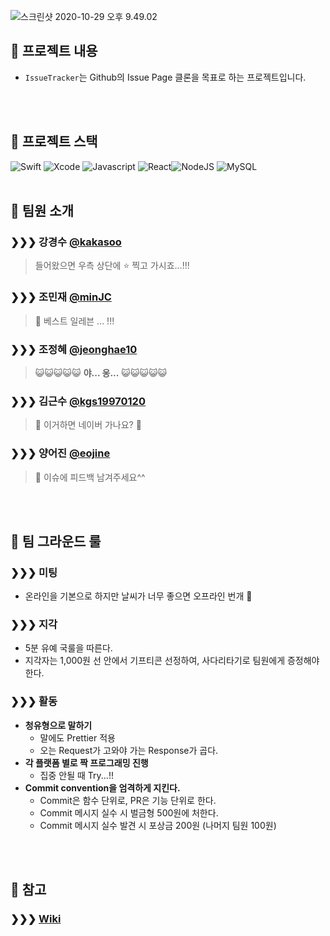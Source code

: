 ![스크린샷 2020-10-29 오후 9.49.02](https://img1.daumcdn.net/thumb/R1280x0/?scode=mtistory2&fname=https%3A%2F%2Fblog.kakaocdn.net%2Fdn%2F2tfV8%2FbtqL8VkGLQZ%2FXJbukztFKY4uyFAy8VdhK1%2Fimg.png)



## 📕 프로젝트 내용

- `IssueTracker`는 Github의 Issue Page 클론을 목표로 하는 프로젝트입니다.

<br><br>

## 📒 프로젝트 스택

![Swift](https://img.shields.io/badge/swift-v5.0-orange?logo=swift) ![Xcode](https://img.shields.io/badge/xcode-v11.7-blue?logo=xcode) ![Javascript](https://img.shields.io/badge/javascript-ES6+-yellow?logo=javascript) ![React](https://img.shields.io/badge/react-17.0.0-1cf?logo=react)![NodeJS](https://img.shields.io/badge/node.js-v14.15.0-green?logo=node.js) ![MySQL](https://img.shields.io/badge/mysql-v5.7.32-blue?logo=mysql)
<br><br>

## 📘 팀원 소개

### ❯❯❯ 강경수 [@kakasoo](https://github.com/kakasoo)

> 들어왔으면 우측 상단에 :star: 찍고 가시죠...!!!

### ❯❯❯ 조민재 [@minJC](https://github.com/minJC)

> 🌈 베스트 일레븐 ... !!!

### ❯❯❯ 조정혜 [@jeonghae10](https://github.com/Jeonghae10)

> 😺😺😺😺😺 **야... 옹...** 😺😺😺😺😺

### ❯❯❯ 김근수 [@kgs19970120](https://github.com/kgs19970120)

> 💚 이거하면  네이버 가나요? 💚

### ❯❯❯ 양어진 [@eojine](https://github.com/eojine)

> 🙅 이슈에 피드백 남겨주세요^^

<br><br>

## 📗 팀 그라운드 룰

### ❯❯❯ 미팅

- 온라인을 기본으로 하지만 날씨가 너무 좋으면 오프라인 번개 🙂

### ❯❯❯ 지각

-   5분 유예 국룰을 따른다.
-   지각자는 1,000원 선 안에서 기프티콘 선정하여, 사다리타기로 팀원에게 증정해야 한다.

### ❯❯❯ 활동

- **청유형으로 말하기**
    - 말에도 Prettier 적용
    - 오는 Request가 고와야 가는 Response가 곱다.
- **각 플랫폼 별로 짝 프로그래밍 진행**
    - 집중 안될 때 Try...!!
- **Commit convention을 엄격하게 지킨다.**
    - Commit은 함수 단위로, PR은 기능 단위로 한다.
    - Commit 메시지 실수 시 벌금형 500원에 처한다.
    - Commit 메시지 실수 발견 시 포상금 200원 (나머지 팀원 100원)

<br><br>

## 📙 참고

### ❯❯❯ [Wiki](https://github.com/boostcamp-2020/IssueTracker-11/wiki)

